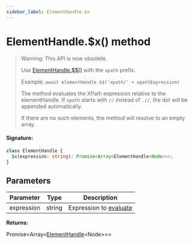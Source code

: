 ```yaml
---
sidebar_label: ElementHandle.$x
---
```


# ElementHandle.$x() method

> Warning: This API is now obsolete.
>
> Use [ElementHandle.$$()](./puppeteer.elementhandle.__.md) with the `xpath` prefix.
>
> Example: `await elementHandle.$$('xpath/' + xpathExpression)`
>
> The method evaluates the XPath expression relative to the elementHandle. If `xpath` starts with `//` instead of `.//`, the dot will be appended automatically.
>
> If there are no such elements, the method will resolve to an empty array.

#### Signature:

```typescript
class ElementHandle {
  $x(expression: string): Promise<Array<ElementHandle<Node>>>;
}
```

## Parameters

| Parameter  | Type   | Description                                                                                  |
| ---------- | ------ | -------------------------------------------------------------------------------------------- |
| expression | string | Expression to [evaluate](https://developer.mozilla.org/en-US/docs/Web/API/Document/evaluate) |

**Returns:**

Promise&lt;Array&lt;[ElementHandle](./puppeteer.elementhandle.md)&lt;Node&gt;&gt;&gt;
